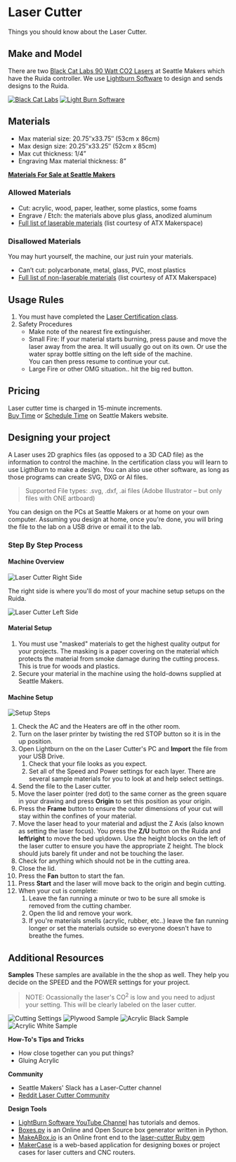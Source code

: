 # Laser Cutter

Things you should know about the Laser Cutter.

## Make and Model
There are two [Black Cat Labs 90 Watt CO2 Lasers](https://www.blackcatlabs.xyz/laser-cutters) at Seattle Makers which have the Ruida controller. We use [Lightburn Software](https://lightburnsoftware.com/) to design and sends designs to the Ruida.

[![Black Cat Labs](../static/img/laser-cutter/black_cat_labs.png)](https://www.blackcatlabs.xyz/laser-cutters)
[![Light Burn Software](../static/img/laser-cutter/Title_LightBurn_360x.jpg)](https://lightburnsoftware.com/)

## Materials

- Max material size: 20.75″x33.75″ (53cm x 86cm)
- Max design size: 20.25″x33.25″ (52cm x 85cm)
- Max cut thickness: 1/4”
- Engraving Max material thickness: 8”

**[Materials For Sale at Seattle Makers](https://seattlemakers.org/store/items/supplies/)**

### Allowed Materials
 
- Cut: acrylic, wood, paper, leather, some plastics, some foams
- Engrave / Etch: the materials above plus glass, anodized aluminum
- [Full list of laserable materials](../static/files/Laser-cut-and-dont-cut-materials-list.pdf) (list courtesy of ATX Makerspace)

### Disallowed Materials
You may hurt yourself, the machine, our just ruin your materials.

- Can’t cut: polycarbonate, metal, glass, PVC, most plastics
- [Full list of non-laserable materials](../static/files/Laser-cut-and-dont-cut-materials-list.pdf) (list courtesy of ATX Makerspace)


## Usage Rules

1. You must have completed the [Laser Certification class](https://seattlemakers.org/catalog#lasercert).
1. Safety Procedures
    - Make note of the nearest fire extinguisher.
    - Small Fire: If your material starts burning, press pause and move the laser away from the area. It will usually go out on its own. Or use the water spray bottle sitting on the left side of the machine.  
    You can then press resume to continue your cut.
    - Large Fire or other OMG situation.. hit the big red button.

## Pricing

Laser cutter time is charged in 15-minute increments.  
[Buy Time](https://seattlemakers.org/store/time-laser/) or [Schedule Time](https://seattlemakers.org/schedule/#lasers) on Seattle Makers website.



## Designing your project

A Laser uses 2D graphics files (as opposed to a 3D CAD file) as the information to control the machine. In the certification class you will learn to use LigthBurn to make a design. You can also use other software, as long as those programs can create SVG, DXG or AI files.

> Supported File types: .svg, .dxf, .ai files (Adobe Illustrator – but only files with ONE artboard)

You can design on the PCs at Seattle Makers or at home on your own computer. Assuming you design at home, once you're done, you will bring the file to the lab on a USB drive or email it to the lab. 

### Step By Step Process

#### Machine Overview

![Laser Cutter Right Side](../static/img/laser-cutter/LaserCutter_right_side.png)

The right side is where you'll do most of your machine setup setups on the Ruida.

![Laser Cutter Left Side](../static/img/laser-cutter/LaserCutter_left_side.png)



#### Material Setup

1. You must use "masked" materials to get the highest quality output for your projects. The masking is a paper covering on the material which protects the material from smoke damage during the cutting process. This is true for woods and plastics.
1. Secure your material in the machine using the hold-downs supplied at Seattle Makers.

#### Machine Setup

![Setup Steps](../static/img/laser-cutter/LaserCutter_procedure.png)

1. Check the AC and the Heaters are off in the other room.
1. Turn on the laser printer by twisting the red STOP button so it is in the up position.
1. Open Lightburn on the on the Laser Cutter's PC and **Import** the file from your USB Drive.
    1. Check that your file looks as you expect.
    1. Set all of the Speed and Power settings for each layer. There are several sample materials for you to look at and help select settings.
1. Send the file to the Laser cutter.
1. Move the laser pointer (red dot) to the same corner as the green square in your drawing and press **Origin** to set this position as your origin.
1. Press the **Frame** button to ensure the outer dimensions of your cut will stay within the confines of your material.
1. Move the laser head to your material and adjust the Z Axis (also known as setting the laser focus). You press the **Z/U** button on the Ruida and **left\right** to move the bed up\down. Use the height blocks on the left of the laser cutter to ensure you have the appropriate Z height. The block should juts barely fit under and not be touching the laser.
1. Check for anything which should not be in the cutting area. 
1. Close the lid.
1. Press the **Fan** button to start the fan.
1. Press **Start** and the laser will move back to the origin and begin cutting.
1. When your cut is complete:
    1. Leave the fan running a minute or two to be sure all smoke is removed from the cutting chamber.
    1. Open the lid and remove your work.
    1. If you're materials smells (acrylic, rubber, etc..) leave the fan running longer or set the materials outside so everyone doesn't have to breathe the fumes.

## Additional Resources
**Samples**
These samples are available in the the shop as well.
They help you decide on the SPEED and the POWER settings for your project.

> NOTE: Ocassionally the laser's CO<sup>2</sup> is low and you need to adjust your setting. This will be clearly labeled on the laser cutter.

![Cutting Settings](../static/img/laser-cutter/LaserCutter_settings.png)
![Plywood Sample](../static/img/laser-cutter/LaserCutter_sample_plywood.png)
![Acrylic Black Sample](../static/img/laser-cutter/LaserCutter_sample_acrylic_black.png)
![Acrylic White Sample](../static/img/laser-cutter/LaserCutter_sample_acrylic_white.png)

**How-To's Tips and Tricks**

- How close together can you put things?
- Gluing Acrylic

**Community**

 - Seattle Makers' Slack has a Laser-Cutter channel
- [Reddit Laser Cutter Community](https://www.reddit.com/r/lasercutting/)

 **Design Tools** 

 - [LightBurn Software YouTube Channel](https://www.youtube.com/c/LightBurnSoftware/playlists) has tutorials and demos.
 - [Boxes.py](https://festi.info/boxes.py/) is an Online and Open Source box generator written in Python.
 - [MakeABox.io](https://makeabox.io/) is an Online front end to the [laser-cutter Ruby gem](https://github.com/kigster/laser-cutter)
 - [MakerCase](https://www.makercase.com) is a web-based application for designing boxes or project cases for laser cutters and CNC routers. 
